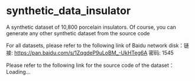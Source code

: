 # synthetic_data_insulator
A synthetic dataset of 10,800 porcelain insulators.  Of course, you can generate any other synthetic dataset from the source code

For all datasets, please refer to the following link of Baidu network disk：链接: https://pan.baidu.com/s/1ZqgdeP9uLoBM_-UkHTeg6A  密码: 1545

Please refer to the following link for the source code of the dataset：Loading...
